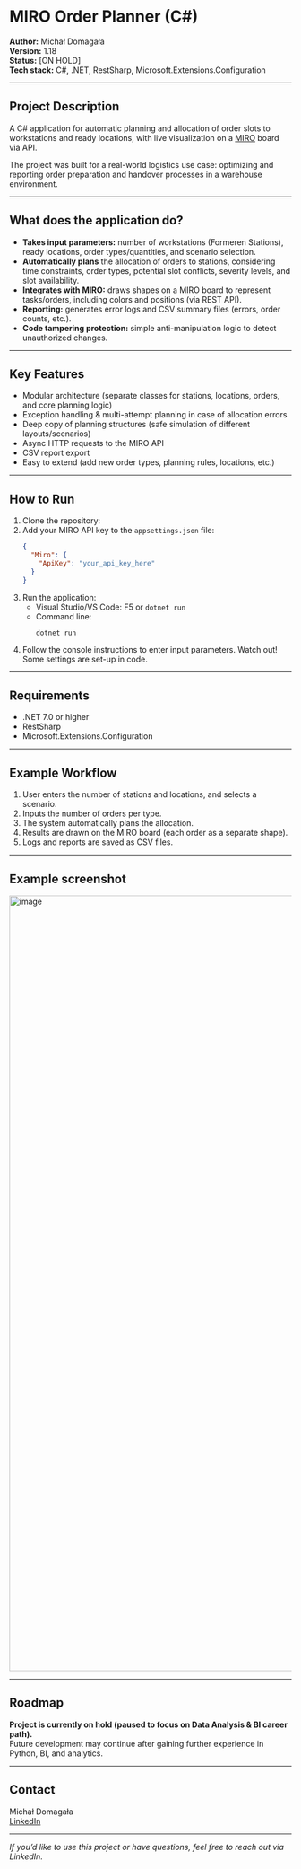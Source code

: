 # MIRO Order Planner (C#)

**Author:** Michał Domagała  
**Version:** 1.18  
**Status:** [ON HOLD]  
**Tech stack:** C#, .NET, RestSharp, Microsoft.Extensions.Configuration

---

## Project Description

A C# application for automatic planning and allocation of order slots to workstations and ready locations, with live visualization on a [MIRO](https://miro.com/) board via API.

The project was built for a real-world logistics use case: optimizing and reporting order preparation and handover processes in a warehouse environment.

---

## What does the application do?

- **Takes input parameters:** number of workstations (Formeren Stations), ready locations, order types/quantities, and scenario selection.
- **Automatically plans** the allocation of orders to stations, considering time constraints, order types, potential slot conflicts, severity levels, and slot availability.
- **Integrates with MIRO:** draws shapes on a MIRO board to represent tasks/orders, including colors and positions (via REST API).
- **Reporting:** generates error logs and CSV summary files (errors, order counts, etc.).
- **Code tampering protection:** simple anti-manipulation logic to detect unauthorized changes.

---

## Key Features

- Modular architecture (separate classes for stations, locations, orders, and core planning logic)
- Exception handling & multi-attempt planning in case of allocation errors
- Deep copy of planning structures (safe simulation of different layouts/scenarios)
- Async HTTP requests to the MIRO API
- CSV report export
- Easy to extend (add new order types, planning rules, locations, etc.)

---

## How to Run

1. Clone the repository:
2. Add your MIRO API key to the `appsettings.json` file:
    ```json
    {
      "Miro": {
        "ApiKey": "your_api_key_here"
      }
    }
    ```
3. Run the application:
    - Visual Studio/VS Code: F5 or `dotnet run`
    - Command line:  
      ```
      dotnet run
      ```
4. Follow the console instructions to enter input parameters.
Watch out! Some settings are set-up in code.
---

## Requirements

- .NET 7.0 or higher
- RestSharp
- Microsoft.Extensions.Configuration

---

## Example Workflow

1. User enters the number of stations and locations, and selects a scenario.
2. Inputs the number of orders per type.
3. The system automatically plans the allocation.
4. Results are drawn on the MIRO board (each order as a separate shape).
5. Logs and reports are saved as CSV files.

---

## Example screenshot

<img width="3328" height="1382" alt="image" src="https://github.com/user-attachments/assets/80c2d178-228e-437c-980a-dd7c915ba038" />

---

## Roadmap

**Project is currently on hold (paused to focus on Data Analysis & BI career path).**  
Future development may continue after gaining further experience in Python, BI, and analytics.

---

## Contact

Michał Domagała  
[LinkedIn](https://www.linkedin.com/in/michal-domagala-b0147b236/)

---

*If you’d like to use this project or have questions, feel free to reach out via LinkedIn.*
